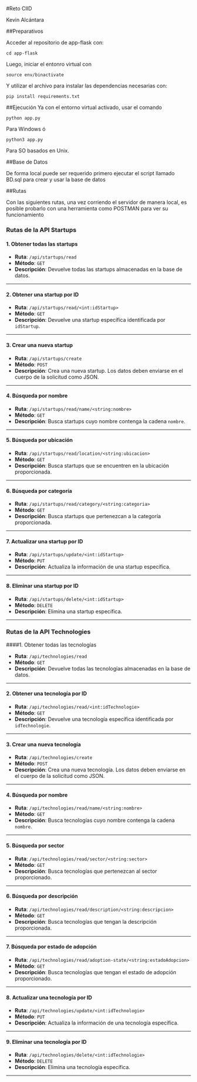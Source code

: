 #Reto CIID

Kevin Alcántara


##Preparativos

Acceder al repositorio de app-flask con:

```
cd app-flask
```

Luego, iniciar el entonro virtual con 

```
source env/binactivate
```

Y utilizar el archivo para instalar las dependencias necesarias con: 

```
pip install requirements.txt
```

##Ejecución
Ya con el entorno virtual activado, usar el comando

```
python app.py
```

Para Windows ó 

```
python3 app.py
```

Para SO basados en Unix.

##Base de Datos

De forma local puede ser requerido primero ejecutar el script llamado BD.sql para crear y usar la base de datos

##Rutas

Con las siguientes rutas, una vez corriendo el servidor de manera local, es posible probarlo con una herramienta como POSTMAN para ver su funcionamiento

### Rutas de la API Startups

#### 1. Obtener todas las startups
- **Ruta**: `/api/startups/read`
- **Método**: `GET`
- **Descripción**: Devuelve todas las startups almacenadas en la base de datos.

---

#### 2. Obtener una startup por ID
- **Ruta**: `/api/startups/read/<int:idStartup>`
- **Método**: `GET`
- **Descripción**: Devuelve una startup específica identificada por `idStartup`.

---

#### 3. Crear una nueva startup
- **Ruta**: `/api/startups/create`
- **Método**: `POST`
- **Descripción**: Crea una nueva startup. Los datos deben enviarse en el cuerpo de la solicitud como JSON.

---

#### 4. Búsqueda por nombre
- **Ruta**: `/api/startups/read/name/<string:nombre>`
- **Método**: `GET`
- **Descripción**: Busca startups cuyo nombre contenga la cadena `nombre`.

---

#### 5. Búsqueda por ubicación
- **Ruta**: `/api/startups/read/location/<string:ubicacion>`
- **Método**: `GET`
- **Descripción**: Busca startups que se encuentren en la ubicación proporcionada.

---

#### 6. Búsqueda por categoría
- **Ruta**: `/api/startups/read/category/<string:categoria>`
- **Método**: `GET`
- **Descripción**: Busca startups que pertenezcan a la categoría proporcionada.

---

#### 7. Actualizar una startup por ID
- **Ruta**: `/api/startups/update/<int:idStartup>`
- **Método**: `PUT`
- **Descripción**: Actualiza la información de una startup específica.

---

#### 8. Eliminar una startup por ID
- **Ruta**: `/api/startups/delete/<int:idStartup>`
- **Método**: `DELETE`
- **Descripción**: Elimina una startup específica.

---

### Rutas de la API Technologies

####1. Obtener todas las tecnologías
- **Ruta**: `/api/technologies/read`
- **Método**: `GET`
- **Descripción**: Devuelve todas las tecnologías almacenadas en la base de datos.

---

#### 2. Obtener una tecnología por ID
- **Ruta**: `/api/technologies/read/<int:idTechnologie>`
- **Método**: `GET`
- **Descripción**: Devuelve una tecnología específica identificada por `idTechnologie`.

---

#### 3. Crear una nueva tecnología
- **Ruta**: `/api/technologies/create`
- **Método**: `POST`
- **Descripción**: Crea una nueva tecnología. Los datos deben enviarse en el cuerpo de la solicitud como JSON.

---

#### 4. Búsqueda por nombre
- **Ruta**: `/api/technologies/read/name/<string:nombre>`
- **Método**: `GET`
- **Descripción**: Busca tecnologías cuyo nombre contenga la cadena `nombre`.

---

#### 5. Búsqueda por sector
- **Ruta**: `/api/technologies/read/sector/<string:sector>`
- **Método**: `GET`
- **Descripción**: Busca tecnologías que pertenezcan al sector proporcionado.

---

#### 6. Búsqueda por descripción
- **Ruta**: `/api/technologies/read/description/<string:descripcion>`
- **Método**: `GET`
- **Descripción**: Busca tecnologías que tengan la descripción proporcionada.

---

#### 7. Búsqueda por estado de adopción
- **Ruta**: `/api/technologies/read/adoption-state/<string:estadoAdopcion>`
- **Método**: `GET`
- **Descripción**: Busca tecnologías que tengan el estado de adopción proporcionado.

---

#### 8. Actualizar una tecnología por ID
- **Ruta**: `/api/technologies/update/<int:idTechnologie>`
- **Método**: `PUT`
- **Descripción**: Actualiza la información de una tecnología específica.

---

#### 9. Eliminar una tecnología por ID
- **Ruta**: `/api/technologies/delete/<int:idTechnologie>`
- **Método**: `DELETE`
- **Descripción**: Elimina una tecnología específica.

---



